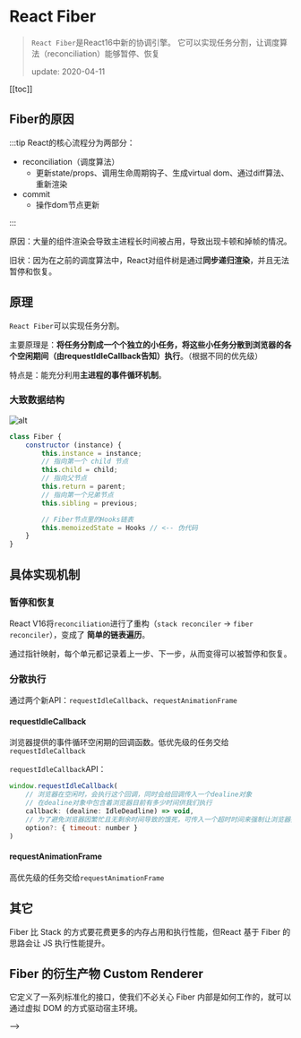 # React Fiber
> `React Fiber`是React16中新的协调引擎。
> 它可以实现任务分割，让调度算法（reconciliation）能够暂停、恢复
>
> update: 2020-04-11

[[toc]]


## Fiber的原因
:::tip
React的核心流程分为两部分：
 - reconciliation（调度算法）
    - 更新state/props、调用生命周期钩子、生成virtual dom、通过diff算法、重新渲染
 - commit
    - 操作dom节点更新

:::

原因：大量的组件渲染会导致主进程长时间被占用，导致出现卡顿和掉帧的情况。

旧状：因为在之前的调度算法中，React对组件树是通过**同步递归渲染**，并且无法暂停和恢复。

## 原理
`React Fiber`可以实现任务分割。

主要原理是：**将任务分割成一个个独立的小任务，将这些小任务分散到浏览器的各个空闲期间（由requestIdleCallback告知）执行**。（根据不同的优先级）

特点是：能充分利用**主进程的事件循环机制**。

### 大致数据结构
![alt](https://p6.music.126.net/obj/wo3DlcOGw6DClTvDisK1/5300246369/2160/0f3c/47b9/2535662b0dbc1eb8eb49a618270d4d95.png)

```js
class Fiber {
    constructor (instance) {
        this.instance = instance;
        // 指向第一个 child 节点
        this.child = child;
        // 指向父节点
        this.return = parent;
        // 指向第一个兄弟节点
        this.sibling = previous;

        // Fiber节点里的Hooks链表
        this.memoizedState = Hooks // <-- 伪代码
    }
}
```

## 具体实现机制
### 暂停和恢复
React V16将`reconciliation`进行了重构（`stack reconciler` -> `fiber reconciler`），变成了 **简单的链表遍历**。

通过指针映射，每个单元都记录着上一步、下一步，从而变得可以被暂停和恢复。

### 分散执行
通过两个新API：`requestIdleCallback`、`requestAnimationFrame`

#### requestIdleCallback
浏览器提供的事件循环空闲期的回调函数。低优先级的任务交给`requestIdleCallback`

`requestIdleCallback`API：
```js
window.requestIdleCallback(
    // 浏览器在空闲时，会执行这个回调，同时会给回调传入一个dealine对象
    // 在dealine对象中包含着浏览器目前有多少时间供我们执行
    callback: (dealine: IdleDeadline) => void,
    // 为了避免浏览器因繁忙且无剩余时间导致的饿死，可传入一个超时时间来强制让浏览器执行回调。
    option?: { timeout: number }
)
```

#### requestAnimationFrame
高优先级的任务交给`requestAnimationFrame`

## 其它
 Fiber 比 Stack 的方式要花费更多的内存占用和执行性能，但React 基于 Fiber 的思路会让 JS 执行性能提升。

## Fiber 的衍生产物 Custom Renderer 
它定义了一系列标准化的接口，使我们不必关心 Fiber 内部是如何工作的，就可以通过虚拟 DOM 的方式驱动宿主环境。

<!-- ### 对于前端框架，“解决卡死”有三种思路:
 - **优化JS引擎中的每个任务。**
    > Vue使用的是这种。因为响应式机制可以让Vue更精确地进行节点更新。

 - **快速响应用户，不阻塞用户的交互**
    > React使用的是这种，所以引入了Fiber架构。

 - **尝试Worker多线程**
    > 保证状态和视图的一致性很麻烦。Worker相当于JS引擎向浏览器申请开一个worker线程。"JS引擎线程"和"worker线程"之间通过特定方式通信（但worker线程完全受控于主线程，而且不能操作DOM，JS引擎依然是单线程的）。

## 以前的Reconciliation不可中断！（🤔引入Fiber的原因）
**通过比较新、旧Virtual DOM树来找出变动了的节点，然后同步更新它们，这个过程称为Reconciliation（协调）**。
> Reconciliation是CPU密集型操作，相当于“长进程”。
> 
> 类比“进程调度”，我们应该让高优先级的进程（或者短进程）先运行，不能让长进程长期霸占资源。

### 引入Fiber前
因为**Reconciliation不可中断**，所以React会霸占着**JS引擎线程**，很可能会导致用户**得不到响应**或**卡顿**。
> 原因：JS引擎线程、GUI渲染线程**互斥**。

### 引入Fiber后
**Fiber是React 16中新的协调引擎**。
> 它可以**使Reconciliation过程变成可中断**，“适时”地让出CPU执行权。

好处：
 - 让浏览器及时响应交互
 - 分批延时对DOM进行操作

那它是如何使Reconciliation变得可中断的呢？

## 什么是Fiber
Fiber的思想：**可以中断React的渲染过程。中断后React会主动将控制权交回浏览器，让位给高优先级的任务，等到浏览器空闲后再恢复渲染。**

### 让出控制权有哪些需要注意的？
2个关键点：
 - 如何**主动归还控制权**？😆
 - **什么时候**归还？⏰

#### 1、主动归还控制权
因为浏览器没有抢占机制，所以要采用**合作式调度（Cooperative Scheduling）机制**。
 > 与“合作式调度”相反的是“抢占式调度”（Preemptive Scheduling）

![alt](./img/fiber-1.png)

**合作式调度机制**的大致思想：

**React向浏览器申请一个“有期限的执行权”；（申请时间片）**

➡️ **浏览器在每帧内执行完任务（一般是“绘制”）后就会执行回调，告诉React能借多长时间；**

➡️ **借完后React要按照约定，“主动”归还控制权给浏览器**。
 > 当然超时不还，浏览器也是没办法的🤷‍♂️。全凭自律，互相信任。
```{2,3,4,5,6}
因为浏览器（严格说是Renderer进程）在一帧内可能会执行下列任务（执行顺序基本固定）：
 - 处理用户输入事件（事件触发线程）
 - JS执行（JS引擎线程）
 - requestAnimation调用
 - 布局Layout（GUI渲染线程）
 - 绘制Paint（GUI渲染线程）
```
在每一帧内，如果浏览器在执行完上面的任务后还有剩余时间，就会执行`requestIdleCallback`中传入的回调，并传入“能借给React的时间长度”：

![alt](./img/fiber-2.png)

`requestIdleCallback`API：
```js
window.requestIdleCallback(
    // 浏览器在空闲时，会执行这个回调，同时会给回调传入一个dealine对象
    // 在dealine对象中包含着浏览器目前有多少时间供我们执行
    callback: (dealine: IdleDeadline) => void,
    // 为了避免浏览器因繁忙且无剩余时间导致的饿死，可传入一个超时时间来强制让浏览器执行回调。
    option?: { timeout: number }
)
```

`IdleDeadline`接口：
```js
interface IdleDealine {
    didTimeout: boolean // 表示任务执行是否超过约定时间
    timeRemaining(): DOMHighResTimeStamp // 任务可供执行的剩余时间
}
```
> 目前`requestIdCallback`只有Chrome支持。React自己实现了一个（利用`MessageChannel`将回调延迟到“绘制Paint”之后执行）[查看源码](https://github.com/facebook/react/blob/master/packages/scheduler/src/forks/SchedulerHostConfig.default.js)

 > 另外，在理想情况下，每个时间片应该划分为16ms，因为人类能感知到最低限度的频率是每秒60帧（1000ms / 60 = 16 ms）。



#### 2、什么时候归还？
因为在浏览器中没办法判断后面是否有更高优先级的任务，所以要通过**超时检查的机制**来判断是否要归还控制权。

**超时检查的机制**的大致思想：

**给React一个时间范围（在requestIdleCallback中的回调传入的时间范围timeRemaining）**

➡️ **React在每执行完一个小任务后检查是否超时；**

➡️ **若超时就停止执行，将控制权归还给浏览器。**


## 参考链接

- [从浏览器多进程到JS单线程，JS运行机制最全面的一次梳理](https://juejin.im/post/5a6547d0f265da3e283a1df7)

- [Virtual DOM 及内核](https://zh-hans.reactjs.org/docs/faq-internals.html#what-is-react-fiber)

- [这可能是最通俗的 React Fiber(时间分片) 打开方式](https://juejin.im/post/5dadc6045188255a270a0f85#heading-2) --> -->